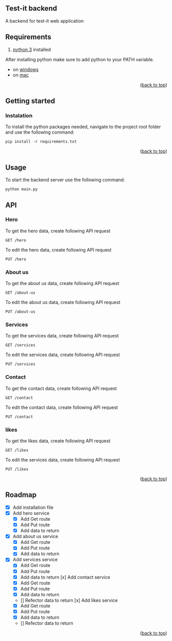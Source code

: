 <a name="readme-top"></a>

## Test-it backend

A backend for test-it web application

## Requirements

1. [python 3](https://www.python.org/downloads/) installed

After installing python make sure to add python to your PATH variable.
- on [windows](https://datatofish.com/add-python-to-windows-path/)
- on [mac](https://opensource.com/article/19/5/python-3-default-mac)

<p align="right">(<a href="#readme-top">back to top</a>)</p>

## Getting started

### Instalation

To install the python packages needed, navigate to the project root folder and use the following command:
```
pip install -r requirements.txt
```

<p align="right">(<a href="#readme-top">back to top</a>)</p>

## Usage

To start the backend server use the following command:
```
python main.py
```

## API

### Hero

To get the hero data, create following API request
```
GET /hero
```

To edit the hero data, create following API request
```
PUT /hero
```

### About us

To get the about us data, create following API request
```
GET /about-us
```

To edit the about us data, create following API request
```
PUT /about-us
```

### Services

To get the services data, create following API request
```
GET /services
```

To edit the services data, create following API request
```
PUT /services
```

### Contact

To get the contact data, create following API request
```
GET /contact
```

To edit the contact data, create following API request
```
PUT /contact
```

### likes

To get the likes data, create following API request
```
GET /likes
```

To edit the services data, create following API request
```
PUT /likes
```

<p align="right">(<a href="#readme-top">back to top</a>)</p>

## Roadmap
- [x] Add installation file
- [x] Add hero service
  - [x] Add Get route
  - [x] Add Put route
  - [x] Add data to return
- [x] Add about us service
  - [x] Add Get route
  - [x] Add Put route
  - [x] Add data to return
- [x] Add services service
  - [x] Add Get route
  - [x] Add Put route
  - [x] Add data to return
[x] Add contact service
  - [x] Add Get route
  - [x] Add Put route
  - [x] Add data to return
  - [] Refector data to return
[x] Add likes service
  - [x] Add Get route
  - [x] Add Put route
  - [x] Add data to return
  - [] Refector data to return

<p align="right">(<a href="#readme-top">back to top</a>)</p>
